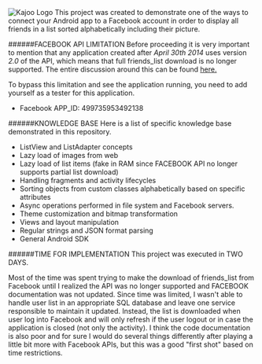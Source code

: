 <img alt="Kajoo Logo" src="http://kajoo.com.br/imagens/facebook.png"> 
This project was created to demonstrate one of the ways to connect your Android app to a Facebook account in order to display all friends in a list sorted alphabetically including their picture.

######FACEBOOK API LIMITATION
Before proceeding it is very important to mention that any application created after _April_ _30th_ _2014_ uses version _2.0_ of the API, which means that full friends_list download is no longer supported. The entire discussion around this can be found [here.](https://developers.facebook.com/bugs/1502515636638396)

To bypass this limitation and see the application running, you need to add yourself as a tester for this application.
* Facebook APP_ID: 499735953492138

######KNOWLEDGE BASE
Here is a list of specific knowledge base demonstrated in this repository.
- ListView and ListAdapter concepts
- Lazy load of images from web
- Lazy load of list items (fake in RAM since FACEBOOK API no longer supports partial list download)
- Handling fragments and activity lifecycles
- Sorting objects from custom classes alphabetically based on specific attributes
- Async operations performed in file system and Facebook servers.
- Theme customization and bitmap transformation
- Views and layout manipulation
- Regular strings and JSON format parsing
- General Android SDK

######TIME FOR IMPLEMENTATION
This project was executed in TWO DAYS.

Most of the time was spent trying to make the download of friends_list from Facebook until I realized the API was no longer supported and FACEBOOK documentation was not updated. Since time was limited, I wasn't able to handle user list in an appropriate SQL database and leave one service responsible to maintain it updated. Instead, the list is downloaded when user log into Facebook and will only refresh if the user logout or in case the application is closed (not only the activity).
I think the code documentation is also poor and for sure I would do several things differently after playing a little bit more with Facebook APIs, but this was a good "first shot" based on time restrictions.

